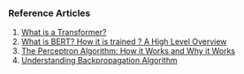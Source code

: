 ### **Reference Articles**

1. [What is a Transformer?](https://medium.com/inside-machine-learning/what-is-a-transformer-d07dd1fbec04)
2. [What is BERT? How it is trained ? A High Level Overview](https://medium.com/@Suraj_Yadav/what-is-bert-how-it-is-trained-a-high-level-overview-1207a910aaed)
3. [The Perceptron Algorithm: How it Works and Why it Works](https://medium.com/geekculture/the-perceptron-algorithm-how-it-works-and-why-it-works-3668a80f8797)
4. [Understanding Backpropagation Algorithm](https://towardsdatascience.com/understanding-backpropagation-algorithm-7bb3aa2f95fd)

